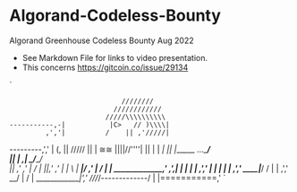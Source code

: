 # Algorand-Codeless-Bounty
Algorand Greenhouse Codeless Bounty Aug 2022


* See Markdown File for links to video presentation.
* This concerns https://gitcoin.co/issue/29134


`

                                ////////
                              ////////////
                            /////\\\\\\\\\\
    -----------,-|           |C>   // )\\\\|
             ,','|          /    || ,'/////|
  ---------,','  |         (,    ||   /////
           ||    |          ≅≅  ||||//''''|
           ||    |           |          _|
           ||    |______      ...\____/ \
           ||    |     ,|         _/_____/ \
           ||  ,'    ,' |        /          |
           ||,'    ,'   |       |         \  |
  _________|/    ,'     |      /           | |
  _____________,'      ,',_____|      |    | |
               |     ,','      |      |    | |
               |   ,','    ____|_____/    /  |
               | ,','  __/ |             /   |
  _____________|','   ///_/-------------/   |
                |===========,'
`
